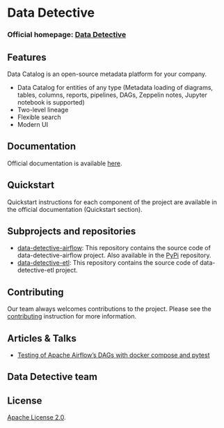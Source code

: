 # Data Detective

### Official homepage: [Data Detective](https://data-detective.dev/)

## Features

Data Catalog is an open-source metadata platform for your company.
- Data Catalog for entities of any type (Metadata loading of diagrams, tables, columns, reports, pipelines, DAGs, Zeppelin notes, Jupyter notebook is supported)
- Two-level lineage
- Flexible search
- Modern UI

## Documentation

Official documentation is available [here](https://data-detective.dev/docs/welcome).

## Quickstart

Quickstart instructions for each component of the project are available in the official documentation (Quickstart section).

## Subprojects and repositories

- [data-detective-airflow](https://github.com/tinkoff/data-detective/tree/master/data-detective-airflow): This repository contains the source code of data-detective-airflow project. Also available in the [PyPi](https://pypi.org/project/data-detective-airflow/) repository. 
- [data-detective-etl](https://github.com/tinkoff/data-detective/tree/master/data-detective-etl): This repository contains the source code of data-detective-etl project.

## Contributing
Our team always welcomes contributions to the project. Please see the [contributing](https://github.com/tinkoff/data-detective/blob/master/CONTRIBUTING.md) instruction for more information.

## Articles & Talks

- [Testing of Apache Airflow’s DAGs with docker compose and pytest](https://medium.com/its-tinkoff/testing-of-apache-airflows-dags-with-docker-compose-and-pytest-c75be554b184)

## Data Detective team

## License
[Apache License 2.0](https://github.com/tinkoff/data-detective/blob/master/LICENSE).
